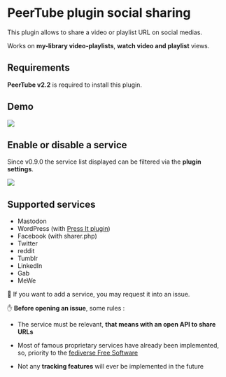 # PeerTube plugin social sharing

This plugin allows to share a video or playlist URL on social medias.

Works on **my-library video-playlists**, **watch video and playlist** views.

## Requirements

**PeerTube v2.2** is required to install this plugin.

## Demo

![](https://raw.githubusercontent.com/kimsible/peertube-plugin-social-sharing/master/screenshots/demo.apng)

## Enable or disable a service

Since v0.9.0 the service list displayed can be filtered via the **plugin settings**.

![](https://raw.githubusercontent.com/kimsible/peertube-plugin-social-sharing/master/screenshots/settings.png)


## Supported services

- Mastodon
- WordPress (with [Press It plugin](https://codex.wordpress.org/Press_It))
- Facebook (with sharer.php)
- Twitter
- reddit
- Tumblr
- LinkedIn
- Gab
- MeWe

🙋 If you want to add a service, you may request it into an issue.

✋ **Before opening an issue**, some rules :

- The service must be relevant, **that means with an open API to share URLs**

- Most of famous proprietary services have already been implemented, so, priority to the [fediverse Free Software](https://en.wikipedia.org/wiki/Fediverse)

- Not any **tracking features** will ever be implemented in the future
